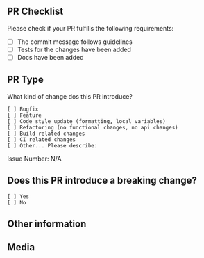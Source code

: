 ## PR Checklist

Please check if your PR fulfills the following requirements:

- [ ] The commit message follows guidelines
- [ ] Tests for the changes have been added
- [ ] Docs have been added

## PR Type

What kind of change dos this PR introduce?

```
[ ] Bugfix
[ ] Feature
[ ] Code style update (formatting, local variables)
[ ] Refactoring (no functional changes, no api changes)
[ ] Build related changes
[ ] CI related changes
[ ] Other... Please describe:
```

Issue Number: N/A

## Does this PR introduce a breaking change?

```
[ ] Yes
[ ] No
```

## Other information

## Media
